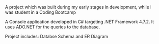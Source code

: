 A project which was built during my early stages in development, while I was student in a Coding Bootcamp

A Console application developed in C# targeting .NET Framework 4.7.2. It uses ADO.NET for the queries to the database.

Project includes: Databse Schema and ER Diagram
